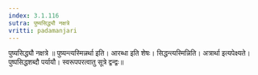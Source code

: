 ```yaml
---
index: 3.1.116
sutra: पुष्यसिद्ध्यौ नक्षत्रे
vritti: padamanjari
---
```


 पुष्यसिद्ध्यौ नक्षत्रे ॥ पुष्यन्त्यस्मिन्नर्था इति। आरब्धा इति शेषः। सिद्धन्त्यस्मिन्निति। अत्रार्था इत्यपेक्ष्यते। पुष्पसिद्धशब्दौ पर्यायौ। स्वरूपपरत्वातु सूत्रे द्वन्द्वः॥